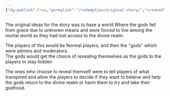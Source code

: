 ```yaml
---
{"dg-publish":true,"permalink":"/redemption/original-story/","created":"2024-06-13T17:29:56.016-05:00","updated":"2024-06-13T17:30:42.179-05:00"}
---
```


The original ideas for the story was to have a world Where the gods fell from grace due to unknown means and were forced to live among the mortal world as they had lost access to the divine realm.  

The players of this would be Normal players, and then the "gods" which were admins and moderators.  
The gods would get the choice of revealing themselves as the gods to the players or stay hidden

The ones who choose to reveal themself were to tell players of what transpired and allow the players to decide if they want to beleive and help the gods return to the divine realm or harm them to try and take their godhood.